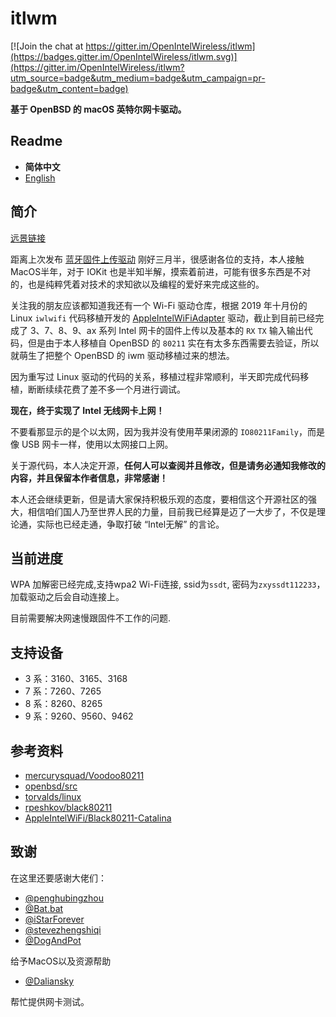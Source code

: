 # itlwm

[![Join the chat at https://gitter.im/OpenIntelWireless/itlwm](https://badges.gitter.im/OpenIntelWireless/itlwm.svg)](https://gitter.im/OpenIntelWireless/itlwm?utm_source=badge&utm_medium=badge&utm_campaign=pr-badge&utm_content=badge)

**基于 OpenBSD 的 macOS 英特尔网卡驱动。**

## Readme

- **简体中文**
- [English](./.github/README_en.md)

## 简介

[远景链接](http://bbs.pcbeta.com/forum.php?mod=viewthread&tid=1848662)

距离上次发布 [蓝牙固件上传驱动](http://bbs.pcbeta.com/viewthread-1838959-1-1.html) 刚好三月半，很感谢各位的支持，本人接触MacOS半年，对于 IOKit 也是半知半解，摸索着前进，可能有很多东西是不对的，也是纯粹凭着对技术的求知欲以及编程的爱好来完成这些的。

关注我的朋友应该都知道我还有一个 Wi-Fi 驱动仓库，根据 2019 年十月份的 Linux `iwlwifi` 代码移植开发的 [AppleIntelWiFiAdapter](https://github.com/zxystd/AppleIntelWifiAdapter) 驱动，截止到目前已经完成了 3、7、8、9、ax 系列 Intel 网卡的固件上传以及基本的 `RX` `TX` 输入输出代码，但是由于本人移植自 OpenBSD 的 `80211` 实在有太多东西需要去验证，所以就萌生了把整个 OpenBSD 的 iwm 驱动移植过来的想法。

因为重写过 Linux 驱动的代码的关系，移植过程非常顺利，半天即完成代码移植，断断续续花费了差不多一个月进行调试。

**现在，终于实现了 Intel 无线网卡上网！**

不要看那显示的是个以太网，因为我并没有使用苹果闭源的 `IO80211Family`，而是像 USB 网卡一样，使用以太网接口上网。

关于源代码，本人决定开源，**任何人可以查阅并且修改，但是请务必通知我修改的内容，并且保留本作者信息，非常感谢！**

本人还会继续更新，但是请大家保持积极乐观的态度，要相信这个开源社区的强大，相信咱们国人乃至世界人民的力量，目前我已经算是迈了一大步了，不仅是理论通，实际也已经走通，争取打破 “Intel无解” 的言论。

## 当前进度

WPA 加解密已经完成,支持wpa2 Wi-Fi连接, ssid为`ssdt`, 密码为`zxyssdt112233`，加载驱动之后会自动连接上。

目前需要解决网速慢跟固件不工作的问题.

## 支持设备

- 3 系：3160、3165、3168
- 7 系：7260、7265
- 8 系：8260、8265
- 9 系：9260、9560、9462

## 参考资料

- [mercurysquad/Voodoo80211](https://github.com/mercurysquad/Voodoo80211)
- [openbsd/src](https://github.com/openbsd/src)
- [torvalds/linux](https://github.com/torvalds/linux)
- [rpeshkov/black80211](https://github.com/rpeshkov/black80211)
- [AppleIntelWiFi/Black80211-Catalina](https://github.com/AppleIntelWiFi/Black80211-Catalina)

## 致谢

在这里还要感谢大佬们：

- [@penghubingzhou](https://github.com/startpenghubingzhou)
- [@Bat.bat](https://github.com/williambj1)
- [@iStarForever](https://github.com/XStar-Dev)
- [@stevezhengshiqi](https://github.com/stevezhengshiqi)
- [@DogAndPot](https://github.com/DogAndPot)

给予MacOS以及资源帮助

- [@Daliansky](https://github.com/Daliansky)

帮忙提供网卡测试。
